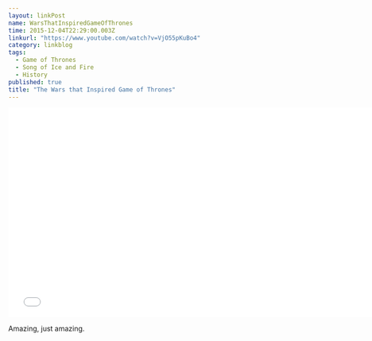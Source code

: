 ```yaml
---
layout: linkPost
name: WarsThatInspiredGameOfThrones
time: 2015-12-04T22:29:00.003Z
linkurl: "https://www.youtube.com/watch?v=VjO55pKuBo4"
category: linkblog
tags: 
  - Game of Thrones
  - Song of Ice and Fire
  - History
published: true
title: "The Wars that Inspired Game of Thrones"
---
```


<iframe width="750" height="422" src="//www.youtube.com/embed/VjO55pKuBo4" frameborder="0" allowfullscreen></iframe>

Amazing, just amazing.  